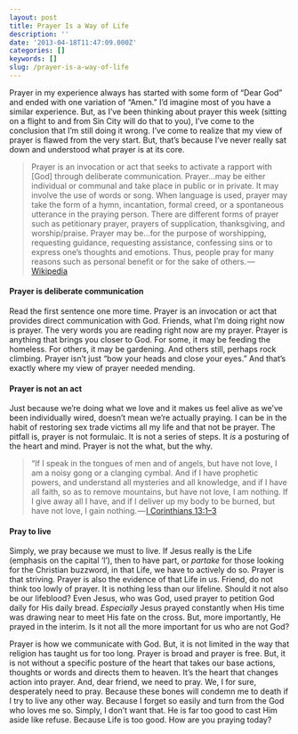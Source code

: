 ```yaml
---
layout: post
title: Prayer Is a Way of Life
description: ''
date: '2013-04-18T11:47:09.000Z'
categories: []
keywords: []
slug: /prayer-is-a-way-of-life
---
```


Prayer in my experience always has started with some form of “Dear God” and ended with one variation of “Amen.” I’d imagine most of you have a similar experience. But, as I’ve been thinking about prayer this week (sitting on a flight to and from Sin City will do that to you), I’ve come to the conclusion that I’m still doing it wrong. I’ve come to realize that my view of prayer is flawed from the very start. But, that’s because I’ve never really sat down and understood what prayer is at its core.

> Prayer is an invocation or act that seeks to activate a rapport with \[God\] through deliberate communication. Prayer…may be either individual or communal and take place in public or in private. It may involve the use of words or song. When language is used, prayer may take the form of a hymn, incantation, formal creed, or a spontaneous utterance in the praying person. There are different forms of prayer such as petitionary prayer, prayers of supplication, thanksgiving, and worship/praise. Prayer may be…for the purpose of worshipping, requesting guidance, requesting assistance, confessing sins or to express one’s thoughts and emotions. Thus, people pray for many reasons such as personal benefit or for the sake of others. — [Wikipedia](http://en.wikipedia.org/wiki/Prayer "Wikipedia Prayer")

#### Prayer is deliberate communication

Read the first sentence one more time. Prayer is an invocation or act that provides direct communication with God. Friends, what I’m doing right now is prayer. The very words you are reading right now are my prayer. Prayer is anything that brings you closer to God. For some, it may be feeding the homeless. For others, it may be gardening. And others still, perhaps rock climbing. Prayer isn’t just “bow your heads and close your eyes.” And that’s exactly where my view of prayer needed mending.

#### Prayer is not an act

Just because we’re doing what we love and it makes us feel alive as we’ve been individually wired, doesn’t mean we’re actually praying. I can be in the habit of restoring sex trade victims all my life and that not be prayer. The pitfall is, prayer is not formulaic. It is not a series of steps. It _is_ a posturing of the heart and mind. Prayer is not the what, but the why.

> “If I speak in the tongues of men and of angels, but have not love, I am a noisy gong or a clanging cymbal. And if I have prophetic powers, and understand all mysteries and all knowledge, and if I have all faith, so as to remove mountains, but have not love, I am nothing. If I give away all I have, and if I deliver up my body to be burned, but have not love, I gain nothing. — [I Corinthians 13:1–3](http://www.biblegateway.com/passage/?search=1%20cor%2013:1-3&version=ESV "1 Corinthians 13:1-3")

#### Pray to live

Simply, we pray because we must to live. If Jesus really is the Life (emphasis on the capital ‘l’), then to have part, or _partake_ for those looking for the Christian buzzword, in that Life, we have to actively do so. Prayer is that striving. Prayer is also the evidence of that Life in us. Friend, do not think too lowly of prayer. It is nothing less than our lifeline. Should it not also be our lifeblood? Even Jesus, who was God, used prayer to petition God daily for His daily bread. _Especially_ Jesus prayed constantly when His time was drawing near to meet His fate on the cross. But, more importantly, He prayed in the interim. Is it not all the more important for us who are not God?

Prayer is how we communicate with God. But, it is not limited in the way that religion has taught us for too long. Prayer is broad and prayer is free. But, it is not without a specific posture of the heart that takes our base actions, thoughts or words and directs them to heaven. It’s the heart that changes action into prayer. And, dear friend, we need to pray. We, I for sure, desperately need to pray. Because these bones will condemn me to death if I try to live any other way. Because I forget so easily and turn from the God who loves me so. Simply, I don’t want that. He is far too good to cast Him aside like refuse. Because Life is too good. How are you praying today?